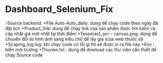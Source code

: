 # Dashboard_Selenium_Fix
-Source backend:
+File Auto-Auto_daily: dùng để chạy code theo ngày đã đặt lịch
+Product_link: dùng để chạy link của sản phẩm được tìm kiếm và cập nhật giá mới nhất tại thời điểm 
+Tesseract_ocr – canvas.png: dùng để chuuển đổi từ hình ảnh sang kiểu chữ để lấy giá (của web thuốc sĩ)
+Scaping_log.log: khi chạy code có lỗi gì thì sẽ được in ra file này 
+Env : biến môi trường 
+Thuvien.txt : dùng để dowload các thư viện cần thiết để chạy Source code 
